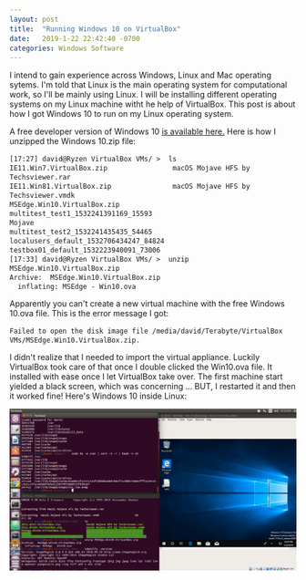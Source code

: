 ```yaml
---
layout: post
title:  "Running Windows 10 on VirtualBox"
date:   2019-1-22 22:42:40 -0700
categories: Windows Software
---
```


I intend to gain experience across Windows, Linux and Mac operating sytems. I'm told that Linux is the main operating system for computational work, so I'll be mainly using Linux. I will be installing different operating systems on my Linux machine witht he help of VirtualBox. This post is about how I got Windows 10 to run on my Linux operating system.

A free developer version of Windows 10 [is available here.](https://developer.microsoft.com/en-us/microsoft-edge/tools/vms/) Here is how I unzipped the Windows 10.zip file:

```console
[17:27] david@Ryzen VirtualBox VMs/ >  ls          
IE11.Win7.VirtualBox.zip                macOS Mojave HFS by Techsviewer.rar
IE11.Win81.VirtualBox.zip               macOS Mojave HFS by Techsviewer.vmdk
MSEdge.Win10.VirtualBox.zip             multitest_test1_1532241391169_15593
Mojave                                  multitest_test2_1532241435435_54465
localusers_default_1532706434247_84824  testbox01_default_1532223940091_73006
[17:33] david@Ryzen VirtualBox VMs/ >  unzip MSEdge.Win10.VirtualBox.zip
Archive:  MSEdge.Win10.VirtualBox.zip
  inflating: MSEdge - Win10.ova      
```

Apparently you can't create a new virtual machine with the free Windows 10.ova file. This is the error message I got:

```console
Failed to open the disk image file /media/david/Terabyte/VirtualBox VMs/MSEdge.Win10.VirtualBox.zip.
```

I didn't realize that I needed to import the virtual appliance. Luckily VirtualBox took care of that once I double clicked the Win10.ova file. It installed with ease once I let VirtualBox take over. The first machine start yielded a black screen, which was concerning ... BUT, I restarted it and then it worked fine! Here's Windows 10 inside Linux:

![Win10_VirtualBox](/assets/VirtualBox_Pics/Win10_VirtualBox.png)
